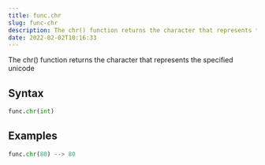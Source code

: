 ```yaml
---
title: func.chr
slug: func-chr
description: The chr() function returns the character that represents the specified unicode
date: 2022-02-02T10:16:33
---
```


The chr() function returns the character that represents the specified unicode

## Syntax
```python
func.chr(int)
```

## Examples
```python
func.chr(80) --> 80
```
